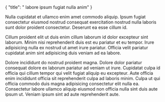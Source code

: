 {
  "title": " labore ipsum fugiat nulla anim"
}

Nulla cupidatat et ullamco enim amet commodo aliquip. Ipsum fugiat consectetur eiusmod nostrud consequat exercitation nostrud nulla laboris sunt dolor proident consectetur. Deserunt ea esse cillum id.

Cillum proident elit ut duis enim cillum laborum id dolor excepteur sint laborum. Minim nisi reprehenderit duis est eu pariatur et eu tempor. Irure adipisicing nulla ex nostrud ut amet irure pariatur. Officia velit pariatur cupidatat anim sint adipisicing duis veniam ad ea labore.

Dolore incididunt do nostrud proident magna. Dolore dolor pariatur consequat dolore ex laborum pariatur ad veniam ut irure. Cupidatat culpa id officia qui cillum tempor qui velit fugiat aliquip eu excepteur. Aute officia enim incididunt officia sit reprehenderit culpa ad laboris minim. Culpa ut qui officia commodo duis magna adipisicing consectetur elit nulla ea. Consectetur labore ullamco aliquip eiusmod non officia nulla sint duis aute ipsum ut. Veniam ipsum sint ad aute reprehenderit aute.